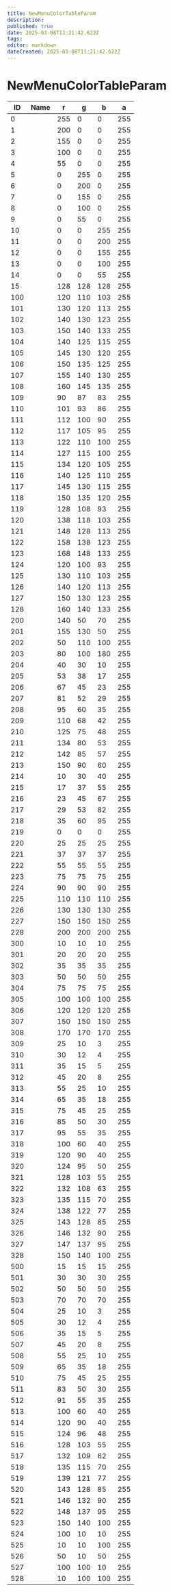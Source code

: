 ```yaml
---
title: NewMenuColorTableParam
description: 
published: true
date: 2025-03-08T11:21:42.622Z
tags: 
editor: markdown
dateCreated: 2025-03-08T11:21:42.622Z
---
```


# NewMenuColorTableParam
|ID |Name|r  |g  |b  |a  |
|---|-|---|---|---|---|
|0  | |255|0  |0  |255|
1  | |200|0  |0  |255|
2  | |155|0  |0  |255|
3  | |100|0  |0  |255|
4  | |55 |0  |0  |255|
5  | |0  |255|0  |255|
6  | |0  |200|0  |255|
7  | |0  |155|0  |255|
8  | |0  |100|0  |255|
9  | |0  |55 |0  |255|
10 | |0  |0  |255|255|
11 | |0  |0  |200|255|
12 | |0  |0  |155|255|
13 | |0  |0  |100|255|
14 | |0  |0  |55 |255|
15 | |128|128|128|255|
100| |120|110|103|255|
101| |130|120|113|255|
102| |140|130|123|255|
103| |150|140|133|255|
104| |140|125|115|255|
105| |145|130|120|255|
106| |150|135|125|255|
107| |155|140|130|255|
108| |160|145|135|255|
109| |90 |87 |83 |255|
110| |101|93 |86 |255|
111| |112|100|90 |255|
112| |117|105|95 |255|
113| |122|110|100|255|
114| |127|115|100|255|
115| |134|120|105|255|
116| |140|125|110|255|
117| |145|130|115|255|
118| |150|135|120|255|
119| |128|108|93 |255|
120| |138|118|103|255|
121| |148|128|113|255|
122| |158|138|123|255|
123| |168|148|133|255|
124| |120|100|93 |255|
125| |130|110|103|255|
126| |140|120|113|255|
127| |150|130|123|255|
128| |160|140|133|255|
200| |140|50 |70 |255|
201| |155|130|50 |255|
202| |50 |110|100|255|
203| |80 |100|180|255|
204| |40 |30 |10 |255|
205| |53 |38 |17 |255|
206| |67 |45 |23 |255|
207| |81 |52 |29 |255|
208| |95 |60 |35 |255|
209| |110|68 |42 |255|
210| |125|75 |48 |255|
211| |134|80 |53 |255|
212| |142|85 |57 |255|
213| |150|90 |60 |255|
214| |10 |30 |40 |255|
215| |17 |37 |55 |255|
216| |23 |45 |67 |255|
217| |29 |53 |82 |255|
218| |35 |60 |95 |255|
219| |0  |0  |0  |255|
220| |25 |25 |25 |255|
221| |37 |37 |37 |255|
222| |55 |55 |55 |255|
223| |75 |75 |75 |255|
224| |90 |90 |90 |255|
225| |110|110|110|255|
226| |130|130|130|255|
227| |150|150|150|255|
228| |200|200|200|255|
300| |10 |10 |10 |255|
301| |20 |20 |20 |255|
302| |35 |35 |35 |255|
303| |50 |50 |50 |255|
304| |75 |75 |75 |255|
305| |100|100|100|255|
306| |120|120|120|255|
307| |150|150|150|255|
308| |170|170|170|255|
309| |25 |10 |3  |255|
310| |30 |12 |4  |255|
311| |35 |15 |5  |255|
312| |45 |20 |8  |255|
313| |55 |25 |10 |255|
314| |65 |35 |18 |255|
315| |75 |45 |25 |255|
316| |85 |50 |30 |255|
317| |95 |55 |35 |255|
318| |100|60 |40 |255|
319| |120|90 |40 |255|
320| |124|95 |50 |255|
321| |128|103|55 |255|
322| |132|108|63 |255|
323| |135|115|70 |255|
324| |138|122|77 |255|
325| |143|128|85 |255|
326| |146|132|90 |255|
327| |147|137|95 |255|
328| |150|140|100|255|
500| |15 |15 |15 |255|
501| |30 |30 |30 |255|
502| |50 |50 |50 |255|
503| |70 |70 |70 |255|
504| |25 |10 |3  |255|
505| |30 |12 |4  |255|
506| |35 |15 |5  |255|
507| |45 |20 |8  |255|
508| |55 |25 |10 |255|
509| |65 |35 |18 |255|
510| |75 |45 |25 |255|
511| |83 |50 |30 |255|
512| |91 |55 |35 |255|
513| |100|60 |40 |255|
514| |120|90 |40 |255|
515| |124|96 |48 |255|
516| |128|103|55 |255|
517| |132|109|62 |255|
518| |135|115|70 |255|
519| |139|121|77 |255|
520| |143|128|85 |255|
521| |146|132|90 |255|
522| |148|137|95 |255|
523| |150|140|100|255|
524| |100|10 |10 |255|
525| |10 |10 |100|255|
526| |50 |10 |50 |255|
527| |100|100|10 |255|
528| |10 |100|100|255|
